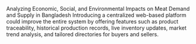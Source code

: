 Analyzing Economic, Social, and Environmental
Impacts on Meat Demand and Supply in Bangladesh
Introducing a centralized web-based platform could improve the entire system by offering features such as product traceability, historical production records, live inventory updates, market trend analysis, and tailored directories for buyers and sellers.
